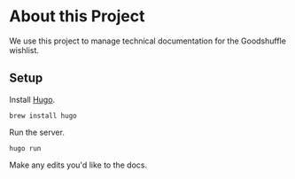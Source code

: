 # About this Project

We use this project to manage technical documentation for the Goodshuffle wishlist.

## Setup

Install [Hugo](https://gohugo.io/getting-started/usage/).

```
brew install hugo
```

Run the server.

```
hugo run
```

Make any edits you'd like to the docs.